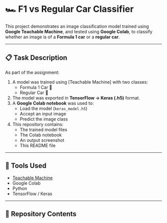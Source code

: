 # 🏎️ F1 vs Regular Car Classifier

This project demonstrates an image classification model trained using **Google Teachable Machine**, and tested using **Google Colab**, to classify whether an image is of a **Formula 1 car** or a **regular car**.

---

## 📋 Task Description

As part of the assignment:

1. A model was trained using [Teachable Machine] with two classes:
   - Formula 1 Car 🏁
   - Regular Car 🚗
2. The model was exported in **TensorFlow → Keras (.h5)** format.
3. A **Google Colab notebook** was used to:
   - Load the model (`keras_model.h5`)
   - Accept an input image
   - Predict the image class
4. This repository contains:
   - The trained model files
   - The Colab notebook
   - An output screenshot
   - This README file

---

## 🧠 Tools Used

- [Teachable Machine](https://teachablemachine.withgoogle.com/)
- Google Colab
- Python
- TensorFlow / Keras


---

## 📂 Repository Contents

